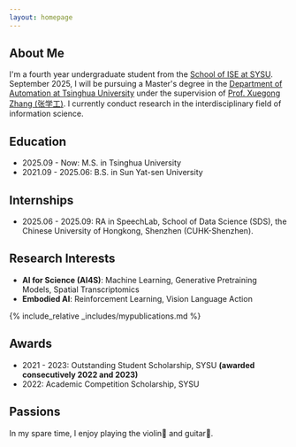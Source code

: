 ```yaml
---
layout: homepage
---
```


## About Me

<!-- I'm a fourth year undergraduate student from [School of ISE](https://ise.sysu.edu.cn), [SYSU](https://www.sysu.edu.cn). I currently conduct research in the interdisciplinary field of information science. From 2022 to 2023, I had the honor to conduct scientific research and study in [Prof. Calvin Yu-Chian Chen (陈语谦)](https://www.ece.pku.edu.cn/info/1053/2659.htm) (Director of AI for Science (AI4S) at Peking University)’s laboratory, YCLab. From 2024 to 2025, I had the honor to complete my undergraduate thesis under the supervision of [Prof. Yunong Zhang(张雨浓)](https://ise.sysu.edu.cn/teacher/teacher01/1416605.htm) (IEEE Senior Member), and conducted research in neurodynamics and robotics in his laboratory. I will receive the Bachelor of Engineering degree from Sun Yat-sen University in June 2025.  -->

I'm a fourth year undergraduate student from the [School of ISE at SYSU](https://ise.sysu.edu.cn). September 2025, I will be pursuing a Master's degree in the [Department of Automation at Tsinghua University](https://www.au.tsinghua.edu.cn/index.htm) under the supervision of [Prof. Xuegong Zhang (张学工)](https://www.au.tsinghua.edu.cn/info/1110/1569.htm). I currently conduct research in the interdisciplinary field of information science.

## Education

- 2025.09 - Now: M.S. in Tsinghua University
- 2021.09 - 2025.06: B.S. in Sun Yat-sen University

## Internships

- 2025.06 - 2025.09: RA in SpeechLab, School of Data Science (SDS), the Chinese University of Hongkong, Shenzhen (CUHK-Shenzhen).

## Research Interests

- **AI for Science (AI4S)**: Machine Learning, Generative Pretraining Models, Spatial Transcriptomics
- **Embodied AI**: Reinforcement Learning, Vision Language Action 

<!-- ## News

- **[Feb. 2025]** Our paper on Reciprocal Zhang Neural Dynamics (RZND) solving Time-Varying Nonlinear Equation Systems (TVNES) is accepted for China Control Conference 2025. -->

{% include_relative _includes/mypublications.md %}

<!-- {% include_relative _includes/publications.md %} -->

## Awards

- 2021 - 2023: Outstanding Student Scholarship, SYSU **(awarded consecutively 2022 and 2023)**
- 2022: Academic Competition Scholarship, SYSU

## Passions

In my spare time, I enjoy playing the violin🎻 and guitar🎸.
